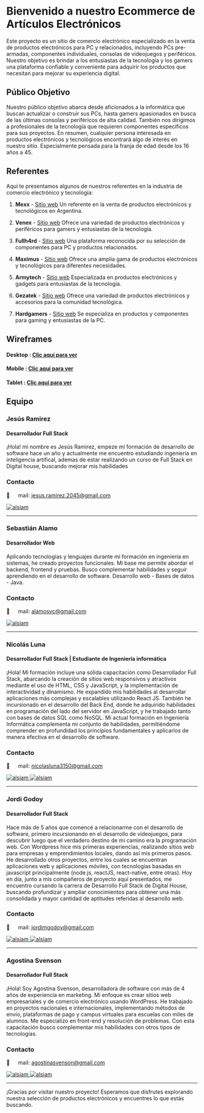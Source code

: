 # Bienvenido a nuestro Ecommerce de Artículos Electrónicos

Este proyecto es un sitio de comercio electrónico especializado en la venta de productos electrónicos para PC y relacionados, incluyendo PCs pre-armadas, componentes individuales, consolas de videojuegos y periféricos. Nuestro objetivo es brindar a los entusiastas de la tecnología y los gamers una plataforma confiable y conveniente para adquirir los productos que necesitan para mejorar su experiencia digital.

## Público Objetivo

Nuestro público objetivo abarca desde aficionados a la informática que buscan actualizar o construir sus PCs, hasta gamers apasionados en busca de las últimas consolas y periféricos de alta calidad. También nos dirigimos a profesionales de la tecnología que requieren componentes específicos para sus proyectos. En resumen, cualquier persona interesada en productos electrónicos y tecnológicos encontrará algo de interés en nuestro sitio. Especialmente pensada para la franja de edad desde los 16 años a 45.


## Referentes

Aquí te presentamos algunos de nuestros referentes en la industria de comercio electrónico y tecnología:

1. **Mexx** - [Sitio web](https://www.mexx.com.ar/)
   Un referente en la venta de productos electrónicos y tecnológicos en Argentina.

2. **Venex** - [Sitio web](https://www.venex.com.ar/)
   Ofrece una variedad de productos electrónicos y periféricos para gamers y entusiastas de la tecnología.

3. **Fullh4rd** - [Sitio web](https://www.fullh4rd.com.ar/)
   Una plataforma reconocida por su selección de componentes para PC y productos relacionados.

4. **Maximus** - [Sitio web](https://www.maximus.com.ar/)
   Ofrece una amplia gama de productos electrónicos y tecnológicos para diferentes necesidades.

5. **Armytech** - [Sitio web](https://www.armytech.com.ar/)
   Especializada en productos electrónicos y gadgets para entusiastas de la tecnología.

6. **Gezatek** - [Sitio web](https://www.gezatek.com.ar/)
   Ofrece una variedad de productos electrónicos y accesorios para la comunidad tecnológica.

7. **Hardgamers** - [Sitio web](https://www.hardgamers.com.ar/)
   Se especializa en productos y componentes para gaming y entusiastas de la PC.


## Wireframes 

#### Desktop : [Clic aquí para ver](https://app.visily.ai/projects/2bcc6e2d-8783-478c-a0cf-f6decf43325e/boards/533219)

#### Mobile : [Clic aquí para ver](https://app.visily.ai/projects/2bcc6e2d-8783-478c-a0cf-f6decf43325e/boards/533361)

#### Tablet : [Clic aquí para ver](https://app.visily.ai/projects/2bcc6e2d-8783-478c-a0cf-f6decf43325e/boards/534868)

## Equipo

### Jesús Ramirez
#### Desarrollador Full Stack 

¡Hola! mi nombre es Jesús Ramirez, empeze mi formación de desarrollo de software hace un año y actualmente me encuentro estudiando ingeniería en inteligencia artifical, ademas de estar realizando un curso de Full Stack en Digital house, buscando mejorar mis habilidades

   
### Contacto
📧 &emsp; mail: jesus.ramirez.2045@gmail.com
<p><a href="https://github.com/JesusRam-04" target="_blank"> <img src="https://img.shields.io/badge/GitHub-100000?style=for-the-badge&logo=github&logoColor=white" alt="alsiam"/></a></p>

___

### Sebastián Alamo
#### Desarrollador Web 

Aplicando tecnologías y lenguajes durante mi formación en ingeniería en sistemas, he creado proyectos funcionales. Mi base me permite abordar el backend, frontend y pruebas.
Busco complementar habilidades y seguir aprendiendo en el desarrollo de software.
Desarrollo web - Bases de datos - Java.

   
### Contacto
📧 &emsp; mail: alamosvc@gmail.com
<p><a href="https://github.com/alamosvc" target="_blank"> <img src="https://img.shields.io/badge/GitHub-100000?style=for-the-badge&logo=github&logoColor=white" alt="alsiam"/></a></p>
  
___

### Nicolás Luna
#### Desarrollador Full Stack | Estudiante de Ingeniería informática

¡Hola! Mi formación incluye una sólida capacitación como Desarrollador Full Stack, abarcando la creación de sitios web responsivos y atractivos mediante el uso de HTML, CSS y JavaScript, y la implementación de interactividad y dinamismo. He expandido mis habilidades al desarrollar aplicaciones más complejas y escalables utilizando React JS. También he incursionado en el desarrollo del Back End, donde he adquirido habilidades en programación del lado del servidor en JavaScript, y he trabajado tanto con bases de datos SQL como NoSQL.
Mi actual formación en Ingeniería Informática complementa mi conjunto de habilidades, permitiéndome comprender en profundidad los principios fundamentales y aplicarlos de manera efectiva en el desarrollo de software.

### Contacto
📧 &emsp; mail: nicolasluna3150@gmail.com
<p><a href="https://www.linkedin.com/in/nico-luna" target="_blank"><img src="https://img.shields.io/badge/LinkedIn-0077B5?style=for-the-badge&logo=linkedin&logoColor=white" alt="alsiam"/></a><a href="https://github.com/Nicolas3150" target="_blank"> <img src="https://img.shields.io/badge/GitHub-100000?style=for-the-badge&logo=github&logoColor=white" alt="alsiam"/></a></p>

___

### Jordi Godoy
#### Desarrollador Full Stack 

Hace más de 5 años que comencé a relacionarme con el desarrollo de software, primero incursionando en el desarrollo de videojuegos, para descubrir luego que el verdadero destino de mi camino era la programación web.
Con Wordpress hice mis primeras experiencias, realizando sitios web para empresas y emprendimientos locales, dando así mis primeros pasos.
He desarrollado otros proyectos, entre los cuales se encuentran aplicaciones web y aplicaciones móviles, con tecnologías basadas en javascript principalmente (node.js, reactJS, react-native, entre otras).
Hoy en día, junto a mis compañeros de proyecto aquí presentados, me encuentro cursando la carrera de Desarrollo Full Stack de Digital House, buscando profundizar y ampliar conocimientos para obtener una más consolidada y mayor cantidad de aptitudes referidas al desarrollo web.

### Contacto
📧 &emsp; mail: jordimgodoy@gmail.com
<p><a href="https://www.linkedin.com/in/jordi-godoy/" target="_blank"><img src="https://img.shields.io/badge/LinkedIn-0077B5?style=for-the-badge&logo=linkedin&logoColor=white" alt="alsiam"/></a><a href="https://github.com/Jordig09" target="_blank"> <img src="https://img.shields.io/badge/GitHub-100000?style=for-the-badge&logo=github&logoColor=white" alt="alsiam"/></a></p>

___

### Agostina Svenson
#### Desarrollador Full Stack 

¡Hola! Soy Agostina Svenson, desarrolladora de software con más de 4 años de experiencia en marketing. 
Mi enfoque es crear sitios web empresariales y de comercio electrónico usando WordPress. He trabajado en proyectos nacionales e internacionales, implementando métodos de envío, plataformas de pago y campus virtuales para escuelas con miles de alumnos. Me especializo en front-end y resolución de problemas. 
Con esta capacitación busco complementar mis habilidades con otros tipos de tecnologías.

### Contacto
📧 &emsp; mail: agostinasvenson@gmail.com
<p><a href="https://www.linkedin.com/in/agostina-svenson/" target="_blank"><img src="https://img.shields.io/badge/LinkedIn-0077B5?style=for-the-badge&logo=linkedin&logoColor=white" alt="alsiam"/></a><a href="https://github.com/agostinasvenson" target="_blank"> <img src="https://img.shields.io/badge/GitHub-100000?style=for-the-badge&logo=github&logoColor=white" alt="alsiam"/></a></p>


---

¡Gracias por visitar nuestro proyecto! Esperamos que disfrutes explorando nuestra selección de productos electrónicos y encuentres lo que estás buscando.
